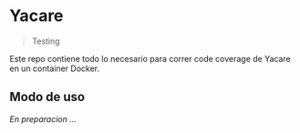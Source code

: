 # Yacare
> Testing

Este repo contiene todo lo necesario para correr code coverage de Yacare en un container Docker.

## Modo de uso

*En preparacion ...*
